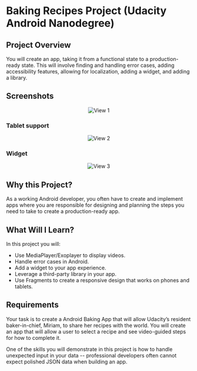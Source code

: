 # Baking Recipes Project (Udacity Android Nanodegree)

## Project Overview

You will create an app, taking it from a functional state to a production-ready state. This will involve finding and handling error cases, adding accessibility features, allowing for localization, adding a widget, and adding a library.

## Screenshots 

<p align="center">
  <img src="https://user-images.githubusercontent.com/2644239/40795117-039c564e-64f9-11e8-85c0-8dedc8a0a24d.png?raw=true" alt="View 1"/>
</p> 

### Tablet support 
<p align="center">
  <img src="https://user-images.githubusercontent.com/2644239/40795123-06171c06-64f9-11e8-9d56-0ebe1fc9edab.png?raw=true" alt="View 2"/>
</p> 

### Widget 
<p align="center">
  <img src="https://user-images.githubusercontent.com/2644239/40795263-6598bf54-64f9-11e8-96b2-94818cf498ca.png?raw=true" alt="View 3"/> 
</p>


## Why this Project?

As a working Android developer, you often have to create and implement apps where you are responsible for designing and planning the steps you need to take to create a production-ready app.

## What Will I Learn?

In this project you will:

- Use MediaPlayer/Exoplayer to display videos.
- Handle error cases in Android.
- Add a widget to your app experience.
- Leverage a third-party library in your app.
- Use Fragments to create a responsive design that works on phones and tablets.

## Requirements

Your task is to create a Android Baking App that will allow Udacity’s resident baker-in-chief, Miriam, to share her recipes with the world. You will create an app that will allow a user to select a recipe and see video-guided steps for how to complete it.

One of the skills you will demonstrate in this project is how to handle unexpected input in your data -- professional developers often cannot expect polished JSON data when building an app.






